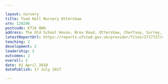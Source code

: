 ```yaml
---

layout: nursery
title: Toad Hall Nursery Ottershaw
urn: 120286
postcode: KT16 0HH
address: The Old School House, Brox Road, Ottershaw, Chertsey, Surrey, KT16 0HH
latestReportUrl: https://reports.ofsted.gov.uk/provider/files/2717727/urn/120286.pdf
teaching: 2
development: 2
leadership: 2
outcomes: 2
overall: 2
date: 01 April 2018 
datePublish: 17 July 2017

---
```

